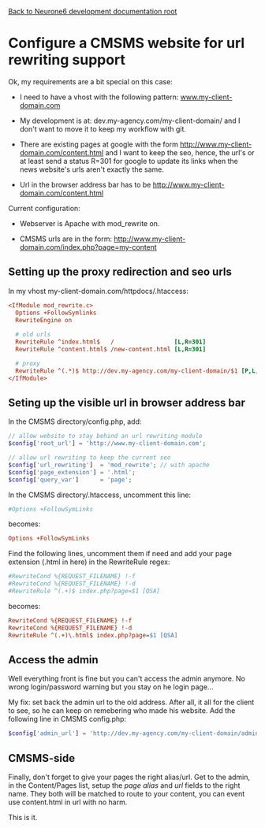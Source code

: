 [Back to Neurone6 development documentation root](README.md)

# Configure a CMSMS website for url rewriting support

Ok, my requirements are a bit special on this case:

- I need to have a vhost with the following pattern: www.my-client-domain.com

- My development is at: dev.my-agency.com/my-client-domain/ and I don't want to move it to keep my workflow with git.

- There are existing pages at google with the form http://www.my-client-domain.com/content.html and I want to keep the seo, hence, the url's or at least send a status R=301 for google to update its links when the news website's urls aren't exactly the same.

- Url in the browser address bar has to be http://www.my-client-domain.com/content.html

Current configuration:

- Webserver is Apache with mod_rewrite on.

- CMSMS urls are in the form: http://www.my-client-domain.com/index.php?page=my-content

## Setting up the proxy redirection and seo urls

In my vhost my-client-domain.com/httpdocs/.htaccess:

```ini
<IfModule mod_rewrite.c>
  Options +FollowSymlinks
  RewriteEngine on
  
  # old urls
  RewriteRule ^index.html$   /                 [L,R=301]
  RewriteRule ^content.html$ /new-content.html [L,R=301]

  # proxy
  RewriteRule ^(.*)$ http://dev.my-agency.com/my-client-domain/$1 [P,L,QSA]
</IfModule>
```

## Seting up the visible url in browser address bar

In the CMSMS directory/config.php, add:

```php
// allow website to stay behind an url rewriting module
$config['root_url'] = 'http://www.my-client-domain.com';

// allow url rewriting to keep the current seo
$config['url_rewriting']  = 'mod_rewrite'; // with apache
$config['page_extension'] = '.html';
$config['query_var']      = 'page';
```

In the CMSMS directory/.htaccess, uncomment this line:

```ini
#Options +FollowSymLinks
```
becomes:
```ini
Options +FollowSymLinks
```

Find the following lines, uncomment them if need and add your page extension (.html in here) in the RewriteRule regex:
```ini
#RewriteCond %{REQUEST_FILENAME} !-f
#RewriteCond %{REQUEST_FILENAME} !-d
#RewriteRule ^(.+)$ index.php?page=$1 [QSA]
```
becomes:
```ini
RewriteCond %{REQUEST_FILENAME} !-f
RewriteCond %{REQUEST_FILENAME} !-d
RewriteRule ^(.+)\.html$ index.php?page=$1 [QSA]
```

## Access the admin

Well everything front is fine but you can't access the admin anymore. No wrong login/password warning but you stay on he login page...

My fix: set back the admin url to the old address. After all, it all for the client to see, so he can keep on remebering who made his website. Add the following line in CMSMS config.php:

```php
$config['admin_url'] = 'http://dev.my-agency.com/my-client-domain/admin';
```

## CMSMS-side

Finally, don't forget to give your pages the right alias/url. Get to the admin, in the Content/Pages list, setup the *page alias* and *url* fields to the right name. They both will be matched to route to your content, you can event use content.html in url with no harm.

This is it.
